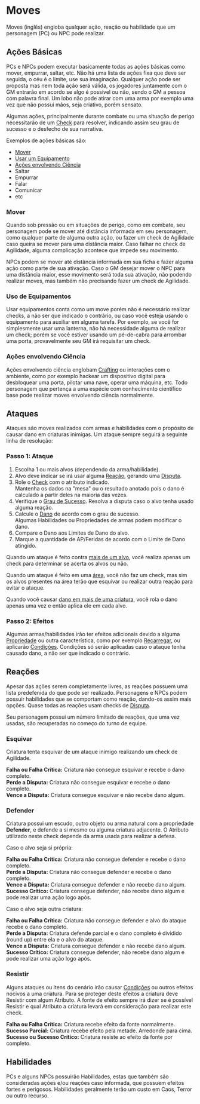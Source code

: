 # Moves

Moves (inglês) engloba qualquer ação, reação ou habilidade que um personagem (PC) ou NPC pode realizar.

## Ações Básicas
PCs e NPCs podem executar basicamente todas as ações básicas como mover, empurrar, saltar, etc. Não há uma lista de ações fixa que deve ser seguida, o céu é o limite, use sua imaginação. Qualquer ação pode ser proposta mas nem toda ação será válida, os jogadores juntamente com o GM entrarão em acordo se algo é possível ou não, sendo o GM a pessoa com palavra final. Um lobo não pode atirar com uma arma por exemplo uma vez que não possui mãos, seja criativo, porém sensato.

Algumas ações, principalmente durante combate ou uma situação de perigo necessitarão de um [Check](./checks.md) para resolver, indicando assim seu grau de sucesso e o desfecho de sua narrativa.

Exemplos de ações básicas são:

- [Mover](#mover)
- [Usar um Equipamento](#uso-de-equipamentos)
- [Ações envolvendo Ciência](#ações-envolvendo-ciência)
- Saltar
- Empurrar
- Falar
- Comunicar
- etc

### Mover

Quando sob pressão ou em situações de perigo, como em combate, seu personagem pode se mover até distância informada em seu personagem, como qualquer parte de alguma outra ação, ou fazer um check de Agilidade caso queira se mover para uma distância maior. Caso falhar no check de Agilidade, alguma complicação acontece que impede seu movimento.

NPCs podem se mover até distância informada em sua ficha e fazer alguma ação como parte de sua ativação. Caso o GM desejar mover o NPC para uma distância maior, esse movimento será toda sua ativação, não podendo realizar moves, mas também não precisando fazer um check de Agilidade.

### Uso de Equipamentos

Usar equipamentos conta como um move porém não é necessário realizar checks, a não ser que indicado o contrário, ou caso você esteja usando o equipamento para auxiliar em alguma tarefa. Por exemplo, se você for simplesmente usar uma lanterna, não há necessidade alguma de realizar um check; porém se você estiver usando um pé-de-cabra para arrombar uma porta, provavelmente seu GM irá requisitar um check.

### Ações envolvendo Ciência

Ações envolvendo ciência englobam [Crafting](./crafting.md) ou interações com o ambiente, como por exemplo hackear um dispositivo digital para desbloquear uma porta, pilotar uma nave, operar uma máquina, etc. Todo personagem que pertença a uma espécie com conhecimento científico base pode realizar moves envolvendo ciência normalmente.

## Ataques

Ataques são moves realizados com armas e habilidades com o propósito de causar dano em criaturas inimigas. Um ataque sempre seguirá a seguinte linha de resolução:

### Passo 1: Ataque

1. Escolha 1 ou mais alvos (dependendo da arma/habilidade).
2. Alvo deve indicar se irá usar alguma [Reação](#reações), gerando uma [Disputa](./checks.md#disputa).
3. Role o [Check](./checks.md) com o atributo indicado.   
   Mantenha os dados na "mesa" ou o resultado anotado pois o dano é calculado a partir deles na maioria das vezes.
4. Verifique o [Grau de Sucesso](./checks.md#graus-de-sucesso). Resolva a disputa caso o alvo tenha usado alguma reação.
5. Calcule o [Dano](./damage.md#calculando-dano) de acordo com o grau de sucesso.  
   Algumas Habilidades ou Propriedades de armas podem modificar o dano.
6. Compare o Dano aos Limites de Dano do alvo.
7. Marque a quantidade de AP/Feridas de acordo com o Limite de Dano atingido. 

Quando um ataque é feito contra <ins>mais de um alvo</ins>, você realiza apenas um check para determinar se acerta os alvos ou não.

Quando um ataque é feito em uma <ins>área</ins>, você não faz um check, mas sim os alvos presentes na área terão que esquivar ou realizar outra reação para evitar o ataque.

Quando você causar <ins>dano em mais de uma criatura</ins>, você rola o dano apenas uma vez e então aplica ele em cada alvo.

<!-- 6. Verifique se o alvo possui alguma Resistência, Vulnerabilidade ou Imunidade. Modifique o valor do Dano de acordo. -->

### Passo 2: Efeitos

Algumas armas/habilidades irão ter efeitos adicionais devido a alguma [Propriedade](./properties.md#propriedades-de-armas) ou outra característica, como por exemplo [Recarregar](./properties.md#recarregar), ou aplicarão [Condições](./conditions.md). Condições só serão aplicadas caso o ataque tenha causado dano, a não ser que indicado o contrário.

## Reações

Apesar das ações serem completamente livres, as reações possuem uma lista predefenida do que pode ser realizado. Personagens e NPCs podem possuir habilidades que se comportam como reação, dando-os assim mais opções. Quase todas as reações usam checks de [Disputa](./checks.md#disputa).

Seu personagem possui um número limitado de reações, que uma vez usadas, são recuperadas no começo do turno de equipe. 
<!-- Portões do Caos de Agilidade e outras fontes permitem você ter reações adicionais. -->

### Esquivar

Criatura tenta esquivar de um ataque inimigo realizando um check de Agilidade.

**Falha ou Falha Crítica:** Criatura não consegue esquivar e recebe o dano completo.  
**Perde a Disputa:** Criatura não consegue esquivar e recebe o dano completo.  
**Vence a Disputa:** Criatura consegue esquivar e não recebe dano algum.

### Defender

Criatura possui um escudo, outro objeto ou arma natural com a propriedade **Defender**, e defende a si mesmo ou alguma criatura adjacente. O Atributo utilizado neste check depende da arma usada para realizar a defesa.

Caso o alvo seja si própria:

**Falha ou Falha Crítica:** Criatura não consegue defender e recebe o dano completo.  
**Perde a Disputa:** Criatura não consegue defender e recebe o dano completo.  
**Vence a Disputa:** Criatura consegue defender e não recebe dano algum.  
**Sucesso Crítico:** Criatura consegue defender, não recebe dano algum e pode realizar uma ação logo após. 

Caso o alvo seja outra criatura:

**Falha ou Falha Crítica:** Criatura não consegue defender e alvo do ataque recebe o dano completo.   
**Perde a Disputa:** Criatura defende parcial e o dano completo é dividido (round up) entre ela e o alvo do ataque.   
**Vence a Disputa:** Criatura consegue defender e não recebe dano algum.  
**Sucesso Crítico:** Criatura consegue defender, não recebe dano algum e pode realizar uma ação logo após.  

### Resistir

Alguns ataques ou itens do cenário irão causar [Condições](./conditions.md) ou outros efeitos nocivos a uma criatura. Para se proteger deste efeitos a criatura deve Resistir com algum Atributo. A fonte de efeito sempre irá dizer se é possível Resistir e qual Atributo a criatura levará em consideração para realizar este check.

**Falha ou Falha Crítica:** Criatura recebe efeito da fonte normalmente.  
**Sucesso Parcial:** Criatura recebe efeito pela metade. Arredonde para cima.  
**Sucesso ou Sucesso Crítico:** Criatura resiste ao efeito da fonte por completo.

## Habilidades

PCs e alguns NPCs possuirão Habilidades, estas que também são consideradas ações e/ou reações caso informada, que possuem efeitos fortes e perigosos. Habilidades geralmente terão um custo em Caos, Terror ou outro recurso.
<!-- 
## Ações de Equipe

Ações de equipe são ações especiais que podem ser realizadas por qualquer integrante da equipe ao custo de [Karma](./resources.md#karma).

#### Teamwork

Ao custo de 1 karma, você pode ajudar um integrante da sua equipe a realizar uma ação.

1. Descreva narrativamente como você irá ajudar seu aliado.
2. GM e você decidem qual atributo você usará para conceder a ajuda.
3. Você rola um check do atributo e seu aliado rola o check da ação dele.
4. Considerem o melhor resultado para executar a ação.

#### Dose Dupla

Ao custo de 2 karma, dois integrantes da equipe podem realizar uma ação em conjunto.

1. Ambos os integrantes da dupla declaram qual ações/habilidades desejam realizar e descrevem de forma narrativa como irão realizá-las em conjunto.
2. Ambos realizam seu check separadamente, porém o melhor resultado entre os dois será utilizado para ambas ações.
3. Some o dano de ambos e aplique no alvo ou distribua entre os alvos caso seja mais de um. -->
